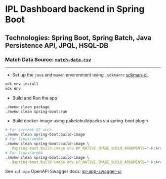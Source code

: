 # IPL Dashboard backend in Spring Boot

## Technologies: Spring Boot, Spring Batch, Java Persistence API, JPQL, HSQL-DB

### Match Data Source: [`match-data.csv`](src/main/resources/match-data.csv)

---

- Set up the `java` and `maven` environment using `.sdkmanrc` [sdkman-cli](https://github.com/sdkman/sdkman-cli)

```sh
sdk env install
sdk env
```

- Build and Run the app

```sh
./mvnw clean package
./mvnw clean spring-boot:run
```

- Build docker-image using paketobuildpacks via spring-boot plugin

```sh
# For current OS-arch
./mvnw clean spring-boot:build-image
# For linux/amd64
./mvnw clean spring-boot:build-image \
  -Dspring-boot.build-image.env.BP_NATIVE_IMAGE_BUILD_ARGUMENTS="-H:Architecture=amd64"
# For linux/arm64
./mvnw clean spring-boot:build-image \
  -Dspring-boot.build-image.env.BP_NATIVE_IMAGE_BUILD_ARGUMENTS="-H:Architecture=arm64"
```

See `ipl-app` OpenAPI Swagger docs: [ipl-app-swagger-ui](http://localhost:8081/app/swagger-ui/index.html)
